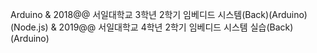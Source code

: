 Arduino
& 2018@@ 서일대학교 3학년 2학기 임베디드 시스템(Back)(Arduino)(Node.js)
& 2019@@ 서일대학교 4학년 2학기 임베디드 시스템 실습(Back)(Arduino)